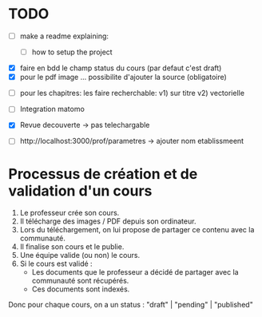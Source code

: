 # TODO

- [ ] make a readme explaining: 
    - [ ] how to setup the project



- [x] faire en bdd le champ status du cours (par defaut c'est draft)
- [x] pour le pdf image ... possibilite d'ajouter la source (obligatoire)
<!-- - [ ] Bien mettre les sources partout -->
- [ ] pour les chapitres: les faire recherchable: v1) sur titre v2) vectorielle
- [ ] Integration matomo
- [x] Revue decouverte -> pas telechargable
- [ ] http://localhost:3000/prof/parametres -> ajouter nom etablissmeent




# Processus de création et de validation d'un cours

1. Le professeur crée son cours.
2. Il télécharge des images / PDF depuis son ordinateur.
3. Lors du téléchargement, on lui propose de partager ce contenu avec la communauté.
4. Il finalise son cours et le publie.
5. Une équipe valide (ou non) le cours.
6. Si le cours est validé :
   - Les documents que le professeur a décidé de partager avec la communauté sont récupérés.
   - Ces documents sont indexés.

Donc pour chaque cours, on a un status : "draft" | "pending" | "published"